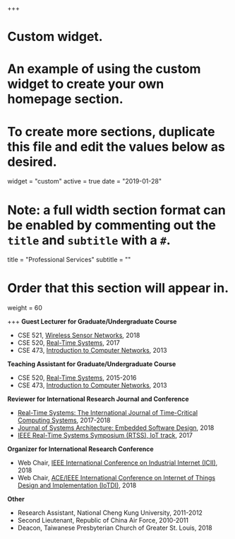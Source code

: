 +++
# Custom widget.
# An example of using the custom widget to create your own homepage section.
# To create more sections, duplicate this file and edit the values below as desired.
widget = "custom"
active = true
date = "2019-01-28"

# Note: a full width section format can be enabled by commenting out the `title` and `subtitle` with a `#`.
title = "Professional Services"
subtitle = ""

# Order that this section will appear in.
weight = 60

+++
**Guest Lecturer for Graduate/Undergraduate Course**

* CSE 521, [Wireless Sensor Networks](http://www.cs.wustl.edu/~lu/cse521s/), 2018
* CSE 520, [Real-Time Systems](http://www.cse.wustl.edu/~lu/cse520s/), 2017
* CSE 473, [Introduction to Computer Networks](https://www.arl.wustl.edu/~jst/cse/473/), 2013

**Teaching Assistant for Graduate/Undergraduate Course**

* CSE 520, [Real-Time Systems](http://www.cse.wustl.edu/~lu/cse520s/), 2015-2016
* CSE 473, [Introduction to Computer Networks](https://www.arl.wustl.edu/~jst/cse/473/), 2013

**Reviewer for International Research Journal and Conference**

* [Real-Time Systems: The International Journal of Time-Critical Computing Systems](https://link.springer.com/journal/11241), 2017-2018
* [Journal of Systems Architecture: Embedded Software Design](https://www.journals.elsevier.com/journal-of-systems-architecture), 2018
* [IEEE Real-Time Systems Symposium (RTSS), IoT track](http://2017.rtss.org/), 2017

**Organizer for International Research Conference**

* Web Chair, [IEEE International Conference on Industrial Internet (ICII)](http://www.ieee-icii.org/), 2018
* Web Chair, [ACE/IEEE International Conference on Internet of Things Design and Implementation (IoTDI)](http://conferences.computer.org/IoTDI/), 2018

**Other**

* Research Assistant, National Cheng Kung University, 2011-2012
* Second Lieutenant, Republic of China Air Force, 2010-2011
* Deacon, Taiwanese Presbyterian Church of Greater St. Louis, 2018

